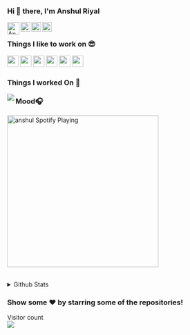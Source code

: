 ### Hi 👋 there, I'm Anshul Riyal

<a href="https://anshulriyal.github.io/portfolio/">
  <img align="left" alt="Anshul Riyal Personal Website" width="28px" src="https://emojipedia-us.s3.amazonaws.com/source/skype/289/man-technologist_1f468-200d-1f4bb.png" />
</a>
<a href="https://www.linkedin.com/in/anshul-riyal-i-code/">
  <img align="left" alt="Anshul Riyal LinkedIN" width="22px" src="https://cdn.jsdelivr.net/npm/simple-icons@v3/icons/linkedin.svg" />
</a>
<a href="https://www.facebook.com/anshul.riyal/">
  <img align="left" alt="Anshul Riyal Facebook" width="22px" src="https://cdn.jsdelivr.net/npm/simple-icons@v3/icons/facebook.svg" />
</a>
<a href="https://https://www.instagram.com/__anshul__riyal__/">
  <img align="left" alt="Anshul Riyal Instagram" width="22px" src="https://cdn.jsdelivr.net/npm/simple-icons@v3/icons/instagram.svg" />
</a>

<br/>


### Things I like to work on 😎

<section>
<code><img width="26px" src="https://cdn.jsdelivr.net/npm/simple-icons@3.12.1/icons/ruby.svg"></code>
<code><img width="26px" src="https://cdn.jsdelivr.net/npm/simple-icons@3.12.1/icons/rubyonrails.svg"></code>
<code><img width="26px" src="https://cdn.jsdelivr.net/npm/simple-icons@3.12.1/icons/angular.svg"></code>
<code><img width="26px" src="https://cdn.jsdelivr.net/npm/simple-icons@3.12.1/icons/javascript.svg"></code>
<code><img width="26px" src="https://cdn.jsdelivr.net/npm/simple-icons@3.12.1/icons/mysql.svg"></code>
<code><img width="26px" src="https://cdn.jsdelivr.net/npm/simple-icons@3.12.1/icons/github.svg"></code>

<br/>


### Things I worked On 🐢

<a href="https://github.com/anshulriyal">
  <img align="left" src="https://github-readme-stats.vercel.app/api/top-langs/?username=anshulriyal&theme=light&hide_langs_below=1" />
</a>

</section>



### Mood🎧
[<img src="https://mosaic.scdn.co/640/ab67616d0000b2736b701428ed4c6e053902174aab67616d0000b273b8d6290393056a04acee107dab67616d0000b273cb3f67e8026e2e493a1e8262ab67616d0000b273ed9dc7b9b3fd2df16238592f" alt="anshul Spotify Playing" width="350" />](https://open.spotify.com/playlist/050WmqRNuIPqqweWqLvv1u)

<br/>
<details>
  <summary>Github Stats</summary>
   <img align="left" alt="Anshul's Github Stats" src="https://github-readme-stats.vercel.app/api?username=anshulriyal" />
</details>

### Show some ❤️ by starring some of the repositories!

<section>
<p align="left"> 
  Visitor count
  <br/>
  <img src="https://profile-counter.glitch.me/anshulriyal/count.svg" />
</p>
</section>
